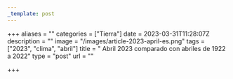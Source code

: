 ```yaml
---
_template: post
---
```


+++
aliases = ""
categories = ["Tierra"]
date = 2023-03-31T11:28:07Z
description = ""
image = "/images/article-2023-april-es.png"
tags = ["2023", "clima", "abril"]
title = " Abril 2023 comparado con abriles de 1922 a 2022"
type = "post"
url = ""

+++
